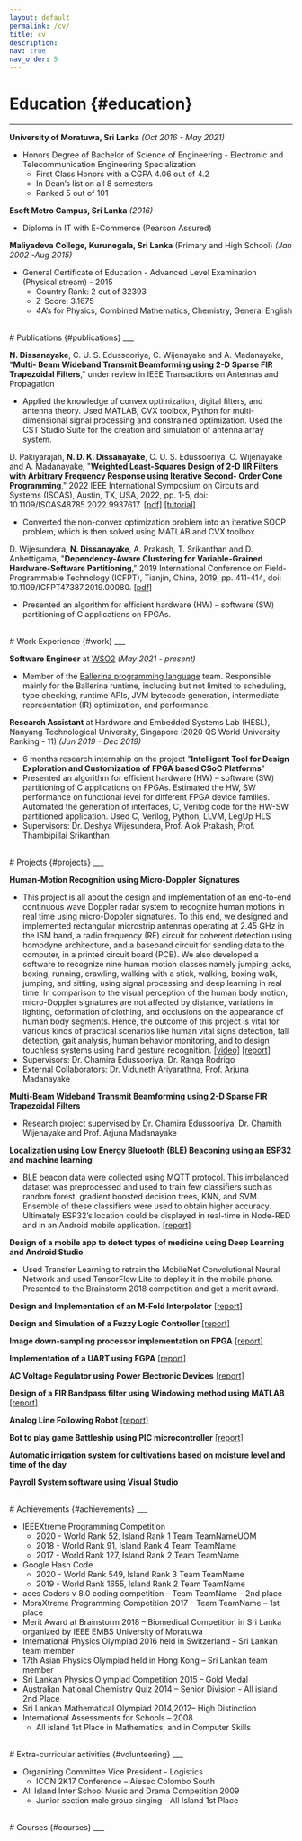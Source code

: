 ```yaml
---
layout: default
permalink: /cv/
title: cv
description: 
nav: true
nav_order: 5
---
```


# Education {#education}
___

__University of Moratuwa, Sri Lanka__ _(Oct 2016 - May 2021)_
- Honors Degree of Bachelor of Science of Engineering - Electronic and Telecommunication Engineering Specialization
  - First Class Honors with a CGPA 4.06 out of 4.2
  - In Dean’s list on all 8 semesters
  - Ranked 5 out of 101

__Esoft Metro Campus, Sri Lanka__ _(2016)_
- Diploma in IT with E-Commerce (Pearson Assured)

__Maliyadeva College, Kurunegala, Sri Lanka__ (Primary and High School) _(Jan 2002 -Aug 2015)_
- General Certificate of Education - Advanced Level Examination (Physical stream) - 2015
  - Country Rank: 2 out of 32393
  - Z-Score: 3.1675
  - 4A’s for Physics, Combined Mathematics, Chemistry, General English
  
<br>
# Publications {#publications}
___

__N. Dissanayake__, C. U. S. Edussooriya, C. Wijenayake and A. Madanayake, "__Multi-
Beam Wideband Transmit Beamforming using 2-D Sparse FIR Trapezoidal Filters__," under review in IEEE 
Transactions on Antennas and Propagation
  * Applied the knowledge of convex optimization, digital filters, and
  antenna theory. Used MATLAB, CVX toolbox, Python for multi-dimensional signal processing and constrained
  optimization. Used the CST Studio Suite for the creation and simulation of antenna array system.

D. Pakiyarajah, __N. D. K. Dissanayake__, C. U. S. Edussooriya, C. Wijenayake and A. Madanayake,
"__Weighted Least-Squares Design of 2-D IIR Filters with Arbitrary Frequency Response using Iterative Second-
Order Cone Programming__," 2022 IEEE International Symposium on Circuits and Systems (ISCAS), Austin, TX, USA,
2022, pp. 1-5, doi: 10.1109/ISCAS48785.2022.9937617.
[[pdf]](https://drive.google.com/file/d/1LHU2egwflD_wPyBtVeNSH6lYPqlumeAm/view)
[[tutorial]](https://drive.google.com/file/d/1E7M5ctkxV-C4oUsuvWN3gpyVQYP-Xh_N/view)
  * Converted the non-convex optimization problem into an iterative SOCP problem,
which is then solved using MATLAB and CVX toolbox.

D. Wijesundera, __N. Dissanayake__, A. Prakash, T. Srikanthan and D. Anhettigama, "__Dependency-Aware
Clustering for Variable-Grained Hardware-Software Partitioning__," 2019 International Conference on Field-
Programmable Technology (ICFPT), Tianjin, China, 2019, pp. 411-414, doi: 10.1109/ICFPT47387.2019.00080.
[[pdf]](https://drive.google.com/file/d/1vtNaD3MGFhkxNma12EH2frdmsXDiAF6v/view)
  * Presented an algorithm for efficient hardware (HW) – software (SW) partitioning of C applications on FPGAs.

<br>
# Work Experience {#work}
___

__Software Engineer__ at [WSO2](https://wso2.com/) _(May 2021 - present)_
* Member of the [Ballerina programming language](https://ballerina.io/) team.
Responsible mainly for the Ballerina runtime, including but not limited to scheduling, type checking, runtime APIs,
JVM bytecode generation, intermediate representation (IR) optimization, and performance.

__Research Assistant__ at Hardware and Embedded Systems Lab (HESL), Nanyang Technological University,
Singapore (2020 QS World University Ranking - 11) _(Jun 2019 - Dec 2019)_
* 6 months research internship on the project "__Intelligent Tool for Design Exploration and Customization of FPGA based CSoC Platforms__"
* Presented an algorithm for efficient hardware (HW) – software (SW) partitioning of C applications on FPGAs.
Estimated the HW, SW performance on functional level for different FPGA device families. Automated the
generation of interfaces, C, Verilog code for the HW-SW partitioned application. Used C, Verilog, Python, LLVM, LegUp HLS
* Supervisors: Dr. Deshya Wijesundera, Prof. Alok Prakash, Prof. Thambipillai Srikanthan

<br>
# Projects {#projects}
___

__Human-Motion Recognition using Micro-Doppler Signatures__
* This project is all about the design and implementation of an end-to-end continuous wave Doppler radar system to 
recognize human motions in real time using micro-Doppler signatures. To this end, we designed and implemented 
rectangular microstrip antennas operating at 2.45 GHz in the ISM band, a radio frequency (RF) circuit for 
coherent detection using homodyne architecture, and a baseband circuit for sending data to the computer, in a 
printed circuit board (PCB). We also developed a software to recognize nine human motion classes namely jumping 
jacks, boxing, running, crawling, walking with a stick, walking, boxing walk, jumping, and sitting, using signal 
processing and deep learning in real time. In comparison to the visual perception of the human body motion, 
micro-Doppler signatures are not affected by distance, variations in lighting, deformation of clothing, and 
occlusions on the appearance of human body segments. Hence, the outcome of this project is vital for various 
kinds of practical scenarios like human vital signs detection, fall detection, gait analysis, human behavior 
monitoring, and to design touchless systems using hand gesture recognition.
[[video]](https://www.linkedin.com/posts/nadeeshan-dissanayake_our-final-year-project-human-motion-recognition-activity-6845025388213637120-E3u1/)
[[report]](https://drive.google.com/file/d/1RJOk-1JjsorxzEFVMulmkLE3yj0JPynD/view)
* Supervisors: Dr. Chamira Edussooriya, Dr. Ranga Rodrigo
* External Collaborators: Dr. Viduneth Ariyarathna, Prof. Arjuna Madanayake

__Multi-Beam Wideband Transmit Beamforming using 2-D Sparse FIR Trapezoidal Filters__
* Research project supervised by Dr. Chamira Edussooriya, Dr. Chamith Wijenayake and Prof. Arjuna Madanayake

__Localization using Low Energy Bluetooth (BLE) Beaconing using an ESP32 and
machine learning__
* BLE beacon data were collected using MQTT protocol. This
imbalanced dataset was preprocessed and used to train few classifiers such as random forest,
gradient boosted decision trees, KNN, and SVM. Ensemble of these classifiers were used to obtain
higher accuracy. Ultimately ESP32’s location could be displayed in real-time in Node-RED and in an Android mobile
application. [[report]](https://drive.google.com/file/d/1qZMKPedrl6F3G2sIx3FVX-d4j3eXiBvl/view)

__Design of a mobile app to detect types of medicine using Deep Learning and Android Studio__
* Used Transfer Learning to retrain the MobileNet Convolutional Neural Network
and used TensorFlow Lite to deploy it in the mobile phone. Presented to the Brainstorm 2018
competition and got a merit award.

__Design and Implementation of an M-Fold Interpolator__ [[report]](https://drive.google.com/file/d/181TC4cV1eeC0DTE5W1Sl0YrEJQTp7IMQ/view)

__Design and Simulation of a Fuzzy Logic Controller__ [[report]](https://drive.google.com/file/d/1PJ31yN8vK_qRclduwQaoyEfgc41L-Cjv/view)

__Image down-sampling processor implementation on FPGA__ [[report]](https://drive.google.com/file/d/1BHJg_6kH2_pMFBTn35woMI-bvNIdfJSJ/view)

__Implementation of a UART using FGPA__ [[report]](https://drive.google.com/file/d/1RG1kDl1NgrXv8r-dbXBb_QKdbfTghIZw/view?usp=share_link)

__AC Voltage Regulator using Power Electronic Devices__ [[report]](https://drive.google.com/file/d/1WC_v5h0DVWe7yd46Pa49iUDTinkwbAZE/view?usp=share_link)

__Design of a FIR Bandpass filter using Windowing method using MATLAB__ [[report]](https://drive.google.com/file/d/1f-GT6UttmvoQJqplNoJxgZ8fnYUBhXXh/view?usp=share_link)

__Analog Line Following Robot__ [[report]](https://drive.google.com/file/d/1aJwVcU2T-em6exkn5vnDM6QQZXgF0JCT/view?usp=share_link)

__Bot to play game Battleship using PIC microcontroller__ [[report]](https://drive.google.com/file/d/1A1H81vRyCLsmS7Bn99tvZRV4gR1IPW2q/view?usp=share_link)

__Automatic irrigation system for cultivations based on moisture level and time of the day__

__Payroll System software using Visual Studio__

<br>
# Achievements {#achievements}
___

- IEEEXtreme Programming Competition
  - 2020 - World Rank 52, Island Rank 1 Team TeamNameUOM
  - 2018 - World Rank 91, Island Rank 4 Team TeamName
  - 2017 - World Rank 127, Island Rank 2 Team TeamName
- Google Hash Code
  - 2020 - World Rank 549, Island Rank 3 Team TeamName
  - 2019 - World Rank 1655, Island Rank 2 Team TeamName
- aces Coders v 8.0 coding competition – Team TeamName – 2nd place
- MoraXtreme Programming Competition 2017 – Team TeamName – 1st place
- Merit Award at Brainstorm 2018 – Biomedical Competition in Sri Lanka organized by IEEE EMBS University of Moratuwa
- International Physics Olympiad 2016 held in Switzerland – Sri Lankan team member
- 17th Asian Physics Olympiad held in Hong Kong – Sri Lankan team member
- Sri Lankan Physics Olympiad Competition 2015 – Gold Medal
- Australian National Chemistry Quiz 2014 – Senior Division - All island 2nd Place
- Sri Lankan Mathematical Olympiad 2014,2012– High Distinction
- International Assessments for Schools – 2008
  - All island 1st Place in Mathematics, and in Computer Skills

<br>
# Extra-curricular activities {#volunteering}
___

* Organizing Committee Vice President - Logistics
  * ICON 2K17 Conference – Aiesec Colombo South
* All Island Inter School Music and Drama Competition 2009
  * Junior section male group singing - All Island 1st Place
  
<br>
# Courses {#courses}
___
